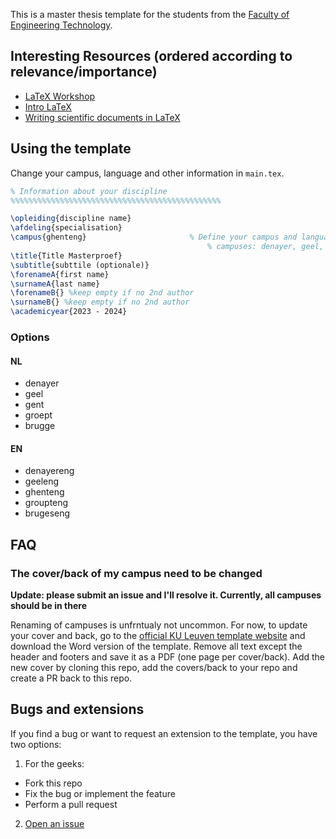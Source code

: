 This is a master thesis template for the students from the [Faculty of Engineering Technology](https://iiw.kuleuven.be/english). 


## Interesting Resources (ordered according to relevance/importance)

- [LaTeX Workshop](https://github.com/GillesC/LaTeX-Workshop)
- [Intro LaTeX](https://github.com/dramco-edu/LaTex)
- [Writing scientific documents in LaTeX](https://github.com/DRAMCO/writing-scientific-papers-in-latex-tips-and-tricks)

## Using the template

Change your campus, language and other information in `main.tex`.

```latex
% Information about your discipline
%%%%%%%%%%%%%%%%%%%%%%%%%%%%%%%%%%%%%%%%%%%%%%%

\opleiding{discipline name}
\afdeling{specialisation}
\campus{ghenteng}                       % Define your campus and language (append "eng" to load the English template)
                                            % campuses: denayer, geel, gent, groept, brugge
\title{Title Masterproef}
\subtitle{subttile (optionale)}
\forenameA{first name}
\surnameA{last name}
\forenameB{} %keep empty if no 2nd author
\surnameB{} %keep empty if no 2nd author
\academicyear{2023 - 2024}
```

### Options

#### NL
- denayer
- geel
- gent
- groept
- brugge

#### EN
- denayereng
- geeleng
- ghenteng
- groupteng
- brugeseng


## FAQ

### The cover/back of my campus need to be changed

**Update: please submit an issue and I'll resolve it. Currently, all campuses should be in there**

Renaming of campuses is unfrntualy not uncommon. For now, to update your cover and back, go to the [official KU Leuven template website](https://iiw.kuleuven.be/english/students/master-thesis/templates) and download the Word version of the template.
Remove all text except the header and footers and save it as a PDF (one page per cover/back). Add the new cover by cloning this repo, add the covers/back to your repo and create a PR back to this repo. 


## Bugs and extensions
If you find a bug or want to request an extension to the template, you have two options:
1. For the geeks: 
  - Fork this repo
  - Fix the bug or implement the feature
  - Perform a pull request
2. [Open an issue](https://github.com/GillesC/KU-Leuven-master-thesis-template-FET/issues)

